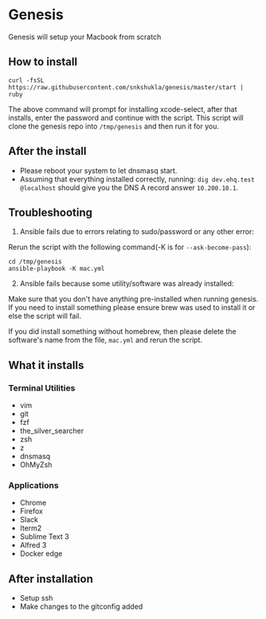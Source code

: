 # Genesis

Genesis will setup your Macbook from scratch

## How to install

```
curl -fsSL https://raw.githubusercontent.com/snkshukla/genesis/master/start | ruby
```
The above command will prompt for installing xcode-select, after that installs, enter the password and continue with the script.
This script will clone the genesis repo into `/tmp/genesis` and then run it for you.

## After the install
 - Please reboot your system to let dnsmasq start.
 - Assuming that everything installed correctly, running: `dig dev.ehq.test @localhost` should give you the DNS A record answer `10.200.10.1`.

## Troubleshooting

1. Ansible fails due to errors relating to sudo/password or any other error:

Rerun the script with the following command(-K is for `--ask-become-pass`):
```
cd /tmp/genesis
ansible-playbook -K mac.yml
```

2. Ansible fails because some utility/software was already installed:

  Make sure that you don't have anything pre-installed when running genesis.
  If you need to install something please ensure brew was used to install it or else the script will fail.

  If you did install something without homebrew, then please delete the software's name from the file, `mac.yml` and rerun the script.

## What it installs

### Terminal Utilities
- vim
- git
- fzf
- the_silver_searcher
- zsh
- z
- dnsmasq
- OhMyZsh

### Applications
- Chrome
- Firefox
- Slack
- Iterm2
- Sublime Text 3
- Alfred 3
- Docker edge

## After installation
- Setup ssh
- Make changes to the gitconfig added
